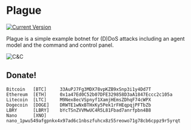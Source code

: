 Plague
============
[![Current Version](https://img.shields.io/badge/version-1.0.0-green.svg)](https://github.com/rf-peixoto/plague)

Plague is a simple example botnet for (D)DoS attacks including an agent model and the command and control panel.

![C&C](https://i.imgur.com/Redgjt8.png)

## Donate!

```
Bitcoin   [BTC]     33AuPJ7Fg3MDX78vpKZB9xSnp3i1y4Dd7T
Ethereum  [ETH]     0x1a47Ed0C52b07DFE329858D3aA1847Eccc2c105a
Litecoin  [LTC]     M9Nex8ecVSpnyf1XamjHEmsZDhqF74cWPX
Dogecoin  [DOGE]    DRWTE1wNxBTHxKy5Pek1rFHEqpqjPFTbZb
LBRY      [LBRY]    bYcTSnZVVMwUC4R5L81Fbad7anrfpbn4B8
Nano      [XNO]     nano_1pwu549afgpnkx4x97ad6c1nbszfuhcx8z55reowo71g78cb6cppz9r5yrqt
```
